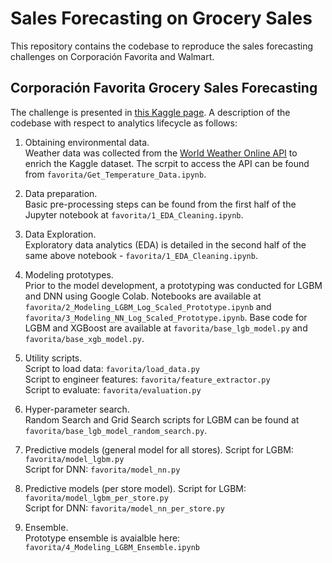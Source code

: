 ﻿# Sales Forecasting on Grocery Sales
 
This repository contains the codebase to reproduce the sales forecasting challenges on Corporación Favorita and Walmart.

## Corporación Favorita Grocery Sales Forecasting

The challenge is presented in [this Kaggle page](https://www.kaggle.com/c/favorita-grocery-sales-forecasting/overview/evaluation). A description of the codebase with respect to analytics lifecycle as follows:

1. Obtaining environmental data.  
Weather data was collected from the [World Weather Online API](https://www.worldweatheronline.com/developer/) to enrich the Kaggle dataset. The scrpit to access the API can be found from `favorita/Get_Temperature_Data.ipynb`.  

2. Data preparation.  
Basic pre-processing steps can be found from the first half of the Jupyter notebook at `favorita/1_EDA_Cleaning.ipynb`.  

3. Data Exploration.  
Exploratory data analytics (EDA) is detailed in the second half of the same above notebook - `favorita/1_EDA_Cleaning.ipynb`.  

4. Modeling prototypes.  
Prior to the model development, a prototyping was conducted for LGBM and DNN using Google Colab. Notebooks are available at `favorita/2_Modeling_LGBM_Log_Scaled_Prototype.ipynb` and `favorita/3_Modeling_NN_Log_Scaled_Prototype.ipynb`. Base code for LGBM and XGBoost are available at `favorita/base_lgb_model.py` and `favorita/base_xgb_model.py`.

5. Utility scripts.   
Script to load data: `favorita/load_data.py`  
Script to engineer features: `favorita/feature_extractor.py`  
Script to evaluate: `favorita/evaluation.py`  

6. Hyper-parameter search.  
Random Search and Grid Search scripts for LGBM can be found at `favorita/base_lgb_model_random_search.py`.  

7. Predictive models (general model for all stores).
Script for LGBM: `favorita/model_lgbm.py`  
Script for DNN: `favorita/model_nn.py`   

8. Predictive models (per store model).
Script for LGBM: `favorita/model_lgbm_per_store.py`  
Script for DNN: `favorita/model_nn_per_store.py`   

9. Ensemble.  
Prototype ensemble is avaialble here: `favorita/4_Modeling_LGBM_Ensemble.ipynb`

